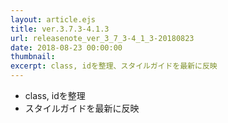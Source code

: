 ```yaml
---
layout: article.ejs
title: ver.3.7.3-4.1.3
url: releasenote_ver_3_7_3-4_1_3-20180823
date: 2018-08-23 00:00:00
thumbnail: 
excerpt: class, idを整理、スタイルガイドを最新に反映
---
```


* class, idを整理
* スタイルガイドを最新に反映
